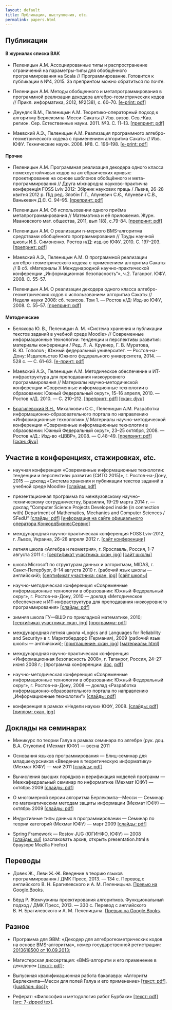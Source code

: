 ```yaml
---
layout: default
title: Публикации, выступления, etc.
permalink: papers.html
---
```

## Публикации

#### В журналах списка ВАК

*   Пеленицын А.М. Ассоциированные типы и распространение ограничений
на параметры-типы для обобщённого программирования на Scala // Программирование. Готовится к публикации в №4, 2015. За препринтом можно обратиться по почте.

*   Пеленицын А.М. Методы обобщенного и метапрограммирования
в программной реализации декодера алгебро-геометрических кодов // Прикл. информатика, 2012, №2(38), с. 60–70.
[[e-print: pdf]](Papers/2012-PriklInf-metaprogramming-to-decoding.pdf)

*   Деундяк В.М., Пеленицын А.М. Теоретико-операторный подход к алгоритму Берлекэмпа–Месси–Сакаты // Изв. вузов. Сев.-Кав. регион. Сер. Естественные науки. 2011. №3. С. 11–13.
[[препринт: pdf]](Papers/2011-Izv-vuzov-BMSA-through-operator-theory.pdf)

*   Маевский А.Э., Пеленицын А.М. Реализация программного алгебро-геометрического кодека
с применением алгоритма Сакаты // Изв. ЮФУ. Технические науки. 2008. №8. С. 196–198.
[[e-print: pdf]](Papers/2008-2-Izvestia-AGCodec-Sakata.pdf)

#### Прочие

*   Пеленицын А.М. Программная реализация декодера одного класса помехоустойчивых кодов на
алгебраических кривых: проектирование на основе шаблонов обобщённого и мета- программирования // Друга мiжнародна науково-практична конференцiя FOSS Lviv 2012: Збiрник наукових праць / Львив, 26-28 квитня 2012 р. Пiд ред. Злобiн Г.Г., Апуневич С.Є., Апуневич С.В., Ванькевич Д.Є. С. 94–95.
[[препринт: pdf]](Papers/2012-FOSS-Lviv-abstract.pdf)

*   Пеленицын А.М. Об использовании одного приёма метапрограммирования // Математика и её приложения. Журн. Ивановского мат. общества, 2011, вып 1(8),  c.79-84.
[[препринт: pdf]](Papers/2011-Ivanovo-metaprogramming.pdf)

*   Пеленицын А.М. О реализации n-мерного BMS-алгоритма средствами обобщённого программирования
// Труды научной школы И.Б.&nbsp;Симоненко. Ростов н/Д: изд-во ЮФУ. 2010. С. 197–203.
[[препринт: pdf]](Papers/2010-2-Sbor-Simonenko-BMSA-impl.pdf)

*   Маевский А.Э., Пеленицын А.М. О программной реализации алгебро-геометрического кодека с применением алгоритма Сакаты
// В сб. «Материалы X Международной научно-практической конференции „Информационная безопасность“», ч.2. Таганрог.
ЮФУ. 2008. С. 55–57.

*   Пеленицын А.М. О реализации декодера одного класса алгебро-геометрических кодов с использованием алгоритма Сакаты //Неделя науки 2008: сб. тезисов. Том 1. — Ростов н/Д: Изд-во ЮФУ, 2008. С. 55–57.
[[препринт: pdf]](Papers/2008-1-SciWeek-Decoder-Sakata-preprint.pdf)

#### Методические

* Белякова Ю. В., Пеленицын А. М. «Система хранения и публикации текстов заданий в учебной среде Moodle» // Современные информационные технологии: тенденции и перспективы развития: материалы конференции / Ред. Л. А. Крукиер, Г. В. Муратова,
В. Ю. Тополов ; Южный федеральный университет. — Ростов-на-Дону:
Издательство Южного федерального университета, 2014. — 528 с. — С. 61–63.
[[e-принт: pdf]](Papers/2015-SITO-abstract-eprint.pdf)

*   Маевский А.Э., Пеленицын А.М. Методическое обеспечение и ИТ-инфраструктура для преподавания низкоуровнего программирования // Материалы научно-методической конференции «Современные информационные технологии в образовании: Южный Федеральный округ», 15–16 апреля, 2010. — Ростов н/Д. 2010. — С. 210–212.
[[препринт: pdf]](Papers/2010-1-SITO-abstract-preprint.pdf)
[[скан: djvu]](Papers/2010-1-SITO-abstract-scan.djvu)

*   [Брагилевский В.Н.](http://bravit.rsu.ru/), Михалкович С.С., Пеленицын А.М. Разработка информационно-образовательного портала по направлению
«Информационные технологии» // Материалы научно-методической конференции «Современные информационные технологии в образовании:
Южный Федеральный округ», 23–25 октября, 2008. — Ростов н/Д.: Изд-во «ЦВВР», 2008. — С.48–49.
[[препринт: pdf]](Papers/2008-3-SITO-IT-portal-preprint.pdf)
[[скан: djvu]](Papers/2008-3-SITO-IT-portal-scan.djvu)

## Участие в конференциях, стажировках, etc.

* научная конференция «Современные информационные технологии: тенденции и перспективы развития (СИТО 2015)», г. Ростов-на-Дону, 2015 — доклад «Система хранения и публикации текстов заданий в учебной среде Moodle»
[[слайды: pdf]](Papers/Talks/2015-SITO-Moodle-pulication.pdf)

*   презентационная программа по межвузовскому научно-техническому сотрудничеству, Бразилия, 19-29 марта 2014 г. — доклад “Computer Science Projects Developed inside (in connection with) Department of Mathematics, Mechanics and Computer Sciences / SFedU”
[[слайды: pdf]](Papers/Talks/2014-BRICS-University-Forum.pdf)
[[информация на сайте официального оператора КонкордБизнесСервис]](http://inno-russia.com/brazil_14/index_rus.html)

*   международная научно-практическая конференция FOSS Lviv-2012, г. Львов, Украина, 26–28 апреля 2012 г.
[[сайт конференции]](http://conference.linux.lviv.ua/en/main)

*   летняя школа «Алгебра и геометрия», г. Ярославль, Россия, 1–7 августа 2011 г.;
[[сертификат участника: скан, jpg]](Papers/Trainings/2011-Yaroslavl.jpg)
[[сайт школы]](http://bogomolov-lab.ru/SHKOLA/)

*   школа Microsoft по структурам данных и алгоритмам, MIDAS, г. Санкт-Петербург,  8–14 августа 2010 г. (рабочий язык школы — английский);
[[сертификат участника: скан, jpg]](Papers/Trainings/2010-MIDAS-participation.jpg)
[[сайт школы]](http://logic.pdmi.ras.ru/midas/)

*   научно-методическая конференция «Современные информационные технологии в образовании:
Южный Федеральный округ», г. Ростов-на-Дону, 2010 — доклад «Методическое обеспечение и ИТ-инфраструктура для преподавания низкоуровнего программирования»
[[слайды: pdf]](Papers/Talks/2010-SITO-Assembly-programming.pdf)

*   зимняя школа ГУ—ВШЭ по прикладной математике, 2010;[[сертификат участника: скан, jpg]](Papers/Trainings/2010-HSE-math-school-participation.jpg)
[[программа: pdf]](Papers/Trainings/2010-HSE-math-school-timetable.pdf)

*   международная летняя школа «Logics and Languages for Reliability and Security» в г. Марктобердорф (Германия),
2009 (рабочий язык школы — английский);
[[приглашение: скан, jpg]](Papers/Trainings/2009-Marktoberdorf-adoption.jpg)
[[материалы: html]](http://it.mmcs.sfedu.ru/wiki/Летняя_школа_в_г._Марктобердорф_2009)

*   международная научно-практическая конференция «Информационная безопасность 2008», г. Таганрог, Россия, 24–27 июня 2008 г.;
[программа конференции: [doc](Papers/Talks/2008-TTI-InfoSec-timetable.doc),
[pdf](Papers/Talks/2008-TTI-InfoSec-timetable.pdf)]

*   научно-методическая конференция «Современные информационные технологии в образовании:
Южный Федеральный округ», г. Ростов-на-Дону, 2008 — доклад «Разработка информационно-образовательного портала по направлению „Информационные технологии“»
[[слайды: pdf]](Papers/Talks/2008-SITO-IT-portal-slides.pdf)

*   конференция в рамках «Недели науки» ЮФУ, 2008.
[[слайды: pdf]](Papers/Talks/2008-SFedU-SciWeek-slides.pdf)
[[диплом: скан, jpg]](Papers/Talks/2008-SFedU-SciWeek-diploma.jpg)

## Доклады на семинарах

*   Миникурс по теории Галуа в рамках семинара по алгебре (рук. доц. В.А. Стукопин)  (Мехмат ЮФУ) — весна 2011
*   Основания языков программирования — Блиц-семинар для младшекурсников «Введение в теоретическую информатику» (Мехмат ЮФУ) — май 2011 [[слайды: pdf]](Papers/Talks/2011-ITCS-FPL.pdf)

*   Вычисления высших порядков и верификация моделей программ —
Межкафедральный семинар по информатике (Мехмат ЮФУ) — октябрь 2009
[[слайды: pdf]](Papers/Talks/2009-10-19-hoc-model-checking.pdf)

*   О многомерной версии алгоритма Берлекэмпа—Месси — Семинар по
математическим методам защиты информации (Мехмат ЮФУ) — октябрь 2009
[[слайды: pdf]](Papers/Talks/2009-10-16,30-bmsa.pdf)

*   Индуктивные типы данных в программировании — Семинар по теории
категорий (Мехмат ЮФУ) — март 2009
[[слайды: pdf]](Papers/Talks/2009-03-19-CT-inducttypes.pdf)

*   Spring Framework — Rostov JUG (ЮГИНФО, ЮФУ) — 2008
[[слайды: xul]](Papers/Talks/2008-RostovJUG-SpringFramework.zip)
(распаковать архив, открыть presentation.html в браузере Mozilla Firefox)

## Переводы

*   Довек Ж., Леви Ж.-Ж. Введение в теорию языков программирования / ДМК Пресс, 2013. — 134 с. Перевод с английского В. Н. Брагилевского и А. М. Пеленицына. [Превью на Google.Books](http://books.google.ru/books?id=YR7RAAAAQBAJ&printsec=frontcover).

*   Бёрд Р. Жемчужины проектирования алгоритмов. Функциональный подход / ДМК Пресс, 2013. — 330 с. Перевод с английского В. Н. Брагилевского и А. М. Пеленицына.
[Превью на Google.Books](http://books.google.ru/books?id=JSjRAAAAQBAJ&printsec=frontcover).

## Разное

*   Программа для ЭВМ: «Декодер для алгеброгеометрических кодов на основе
	BMS-алгоритма», номер государственной регистрации:
	[2013618500 от 10.09.2013](Papers/2013-bmsa-decoder-registration.pdf);

*   Магистерская диссертация: «BMS-алгоритм и его применение в декодере»
[[текст: pdf]](Papers/2009-msc-thesis.pdf);

*   Выпускная квалификационная работа бакалавра: «Алгоритм Берлекэмпа—Месси для полей Галуа и его применение»
[[текст: pdf]](Papers/2007-bsc.pdf), ([[шаблон: doc]](Misc/bsc-template.doc));

*   Реферат: «Философия и методология работ Бурбаки»
[[текст: pdf]](Papers/2008-10-bourbaki.pdf)
[[src: 7-zipped tex]](Papers/2008-10-bourbaki.tex.7z).

